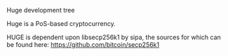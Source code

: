 
Huge development tree

Huge is a PoS-based cryptocurrency.

HUGE is dependent upon libsecp256k1 by sipa, the sources for which can be found here:
https://github.com/bitcoin/secp256k1

